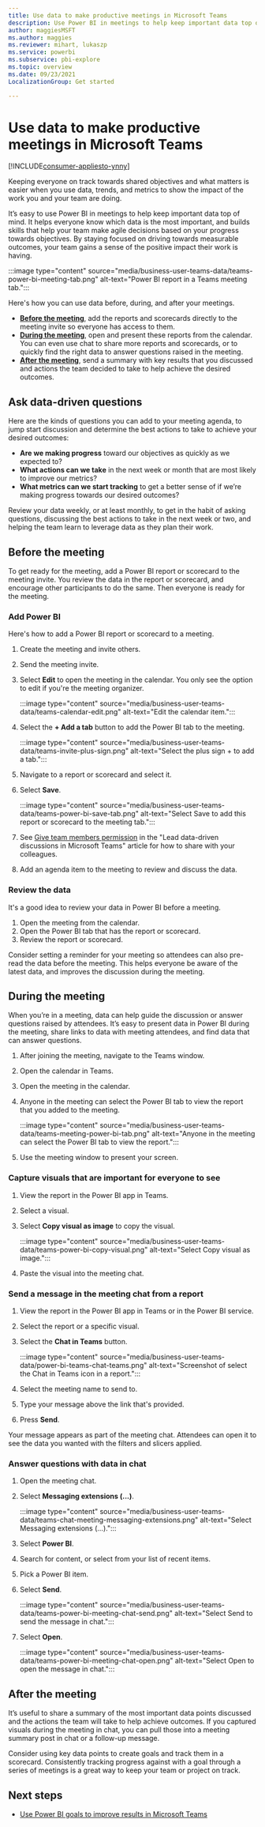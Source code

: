 ```yaml
---
title: Use data to make productive meetings in Microsoft Teams
description: Use Power BI in meetings to help keep important data top of mind.
author: maggiesMSFT
ms.author: maggies
ms.reviewer: mihart, lukaszp
ms.service: powerbi
ms.subservice: pbi-explore
ms.topic: overview
ms.date: 09/23/2021
LocalizationGroup: Get started

---
```


# Use data to make productive meetings in Microsoft Teams

[!INCLUDE[consumer-appliesto-ynny](../includes/consumer-appliesto-ynny.md)]

Keeping everyone on track towards shared objectives and what matters is easier when you use data, trends, and metrics to show the impact of the work you and your team are doing.

It’s easy to use Power BI in meetings to help keep important data top of mind. It helps everyone know which data is the most important, and builds skills that help your team make agile decisions based on your progress towards objectives. By staying focused on driving towards measurable outcomes, your team gains a sense of the positive impact their work is having.

:::image type="content" source="media/business-user-teams-data/teams-power-bi-meeting-tab.png" alt-text="Power BI report in a Teams meeting tab.":::

Here's how you can use data before, during, and after your meetings.

- **[Before the meeting](#before-the-meeting)**, add the reports and scorecards directly to the meeting invite so everyone has access to them. 
- **[During the meeting](#during-the-meeting)**, open and present these reports from the calendar. You can even use chat to share more reports and scorecards, or to quickly find the right data to answer questions raised in the meeting. 
- **[After the meeting](#after-the-meeting)**, send a summary with key results that you discussed and actions the team decided to take to help achieve the desired outcomes.

## Ask data-driven questions

Here are the kinds of questions you can add to your meeting agenda, to jump start discussion and determine the best actions to take to achieve your desired outcomes:

- **Are we making progress** toward our objectives as quickly as we expected to?
- **What actions can we take** in the next week or month that are most likely to improve our metrics?
- **What metrics can we start tracking** to get a better sense of if we’re making progress towards our desired outcomes?

Review your data weekly, or at least monthly, to get in the habit of asking questions, discussing the best actions to take in the next week or two, and helping the team learn to leverage data as they plan their work.

## Before the meeting

To get ready for the meeting, add a Power BI report or scorecard to the meeting invite. You review the data in the report or scorecard, and encourage other participants to do the same. Then everyone is ready for the meeting.

### Add Power BI

Here's how to add a Power BI report or scorecard to a meeting.

1. Create the meeting and invite others.
2. Send the meeting invite.
3. Select **Edit** to open the meeting in the calendar. You only see the option to edit if you're the meeting organizer.

    :::image type="content" source="media/business-user-teams-data/teams-calendar-edit.png" alt-text="Edit the calendar item.":::

4. Select the **+ Add a tab** button to add the Power BI tab to the meeting.

    :::image type="content" source="media/business-user-teams-data/teams-invite-plus-sign.png" alt-text="Select the plus sign + to add a tab.":::

5. Navigate to a report or scorecard and select it.

4. Select **Save**.

    :::image type="content" source="media/business-user-teams-data/teams-power-bi-save-tab.png" alt-text="Select Save to add this report or scorecard to the meeting tab.":::

1. See [Give team members permission](business-user-teams-share-data.md#give-team-members-permission) in the "Lead data-driven discussions in Microsoft Teams" article for how to share with your colleagues.

1. Add an agenda item to the meeting to review and discuss the data.

### Review the data

It's a good idea to review your data in Power BI before a meeting.

1. Open the meeting from the calendar.
2. Open the Power BI tab that has the report or scorecard.
3. Review the report or scorecard.

Consider setting a reminder for your meeting so attendees can also pre-read the data before the meeting. This helps everyone be aware of the latest data, and improves the discussion during the meeting.

## During the meeting

When you’re in a meeting, data can help guide the discussion or answer questions raised by attendees. It’s easy to present data in Power BI during the meeting, share links to data with meeting attendees, and find data that can answer questions.

1. After joining the meeting, navigate to the Teams window.
2. Open the calendar in Teams.
3. Open the meeting in the calendar.
4. Anyone in the meeting can select the Power BI tab to view the report that you added to the meeting.

    :::image type="content" source="media/business-user-teams-data/teams-meeting-power-bi-tab.png" alt-text="Anyone in the meeting can select the Power BI tab to view the report.":::

5. Use the meeting window to present your screen.

### Capture visuals that are important for everyone to see

1. View the report in the Power BI app in Teams.
2. Select a visual.
3. Select **Copy visual as image** to copy the visual.

    :::image type="content" source="media/business-user-teams-data/teams-power-bi-copy-visual.png" alt-text="Select Copy visual as image.":::

4. Paste the visual into the meeting chat.

### Send a message in the meeting chat from a report

1. View the report in the Power BI app in Teams or in the Power BI service.
2. Select the report or a specific visual.
3. Select the **Chat in Teams** button.

    :::image type="content" source="media/business-user-teams-data/power-bi-teams-chat-teams.png" alt-text="Screenshot of select the Chat in Teams icon in a report.":::

4. Select the meeting name to send to.
5. Type your message above the link that's provided.
6. Press **Send**. 

Your message appears as part of the meeting chat. Attendees can open it to see the data you wanted with the filters and slicers applied.

### Answer questions with data in chat

1. Open the meeting chat.
2. Select **Messaging extensions (...)**.

    :::image type="content" source="media/business-user-teams-data/teams-chat-meeting-messaging-extensions.png" alt-text="Select Messaging extensions (...).":::

4. Select **Power BI**.
5. Search for content, or select from your list of recent items.
6. Pick a Power BI item.
7. Select **Send**.

    :::image type="content" source="media/business-user-teams-data/teams-power-bi-meeting-chat-send.png" alt-text="Select Send to send the message in chat.":::

1. Select **Open**.

    :::image type="content" source="media/business-user-teams-data/teams-power-bi-meeting-chat-open.png" alt-text="Select Open to open the message in chat.":::

## After the meeting

It’s useful to share a summary of the most important data points discussed and the actions the team will take to help achieve outcomes. If you captured visuals during the meeting in chat, you can pull those into a meeting summary post in chat or a follow-up message.

Consider using key data points to create goals and track them in a scorecard. Consistently tracking progress against with a goal through a series of meetings is a great way to keep your team or project on track. 

## Next steps

- [Use Power BI goals to improve results in Microsoft Teams](business-user-teams-goals.md)
